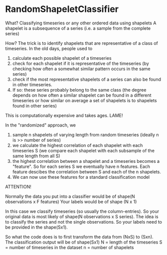 # RandomShapeletClassifier

What? 
Classifying timeseries or any other ordered data using shapelets
A shapelet is a subsequence of a series (i.e. a sample from the complete series)

How? 
The trick is to identify shapelets that are representative of a class of timeseries. 
In the old days, people used to
1) calculate each possible shapelet of a timeseries
2) check for each shapelet if it is representative of the timeseries (by checking how often a somewhat similar pattern occurs in the same series) 
3) check if the most representative shapelets of a series can also be found in other timeseries. 
4) If so: these series probably belong to the same class (the degree depends on how often a similar shapelet can be found in a different timeseries or how similar on average a set of shapelets is to shapelets found in other series) 

This is computationally expensive and takes ages. LAME!

In the "randomized" approach, we 
1) sample n shapelets of varying length from random timeseries (ideally n is >> number of series) 
2) we calculate the highest correlation of each shapelet with each timeseries S (we compare each shapelet with each subsample of the same length from all S) 
3) the highest correlation between a shapelet and a timeseries becomes a "feature". So for each series S we eventually have n features. Each feature descibes the correlation between S and each of the n shapelets. 
4) We can now use these features for a standard classification model 

ATTENTION!

Normally the data you put into a classifier would be of shape(N observations x F features) 
Your labels would be of shape (N x 1) 

In this case we classify timeseries (so usually the column-entries). 
So your original data is most likely of shape(N observations x S series). 
The idea is to classify the series and not the single observations. 
So your labels need to be provided in the shape(Sx1).  

So what the code does is to first transform the data from (NxS) to (Sxn). The classification output will be of shape(Sx1) 
N = length of the timeseries
S = number of timeseries in the dataset
n = number of shapelets